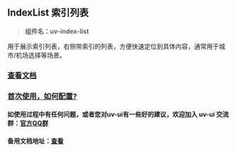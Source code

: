 ## IndexList 索引列表

> **组件名：uv-index-list**

用于展示索引列表，右侧带索引的列表，方便快速定位到具体内容，通常用于城市/机场选择等场景。

### [查看文档](https://www.uvui.cn/components/indexList.html)

### <a href="https://www.uvui.cn/components/quickstart.html" target="_blank">首次使用，如何配置?</a>

#### 如使用过程中有任何问题，或者您对uv-ui有一些好的建议，欢迎加入 uv-ui 交流群：<a href="https://www.uvui.cn/components/addQQGroup.html" target="_blank">官方QQ群</a>

#### 备用文档地址：[查看](https://uvui.ppiyy.cn/components/indexList.html)
